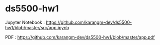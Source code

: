 # ds5500-hw1

Jupyter Notebook : https://github.com/karangm-dev/ds5500-hw1/blob/master/src/app.ipynb

PDF : https://github.com/karangm-dev/ds5500-hw1/blob/master/app.pdf

